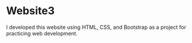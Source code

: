 # Website3
I developed this website using HTML, CSS, and Bootstrap as a project for practicing web development.
